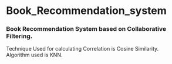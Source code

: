 # Book_Recommendation_system

### Book Recommendation System based on Collaborative Filtering.

Technique Used for calculating Correlation is Cosine Similarity.<br/>
Algorithm used is KNN.
